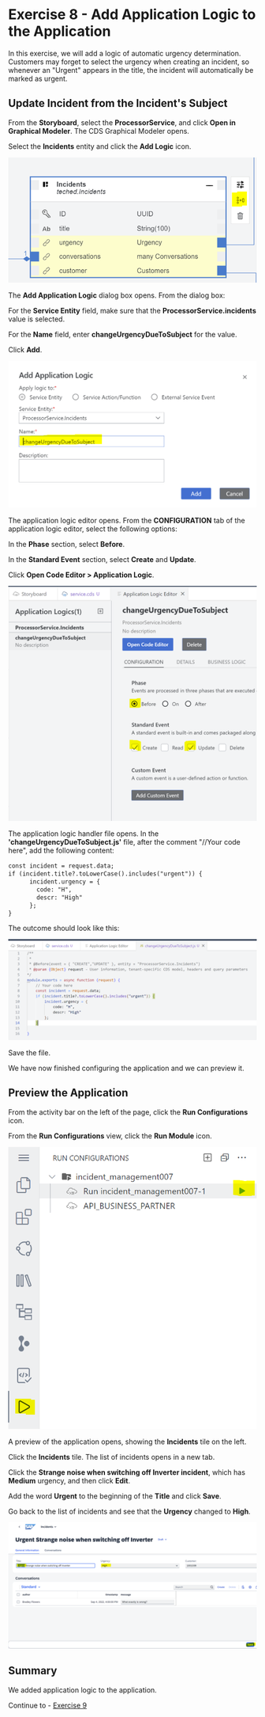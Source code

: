 # Exercise 8 - Add Application Logic to the Application
In this exercise, we will add a logic of automatic urgency determination.
Customers may forget to select the urgency when creating an incident, so whenever an "Urgent" appears in the title, the incident will automatically be marked as urgent.

## Update Incident from the Incident's Subject

From the **Storyboard**, select the **ProcessorService**, and click **Open in Graphical Modeler**.
The CDS Graphical Modeler opens.

Select the **Incidents** entity and click the **Add Logic** icon.

![](/exercises/Ex8/images/addapplicationlogic.png)

The **Add Application Logic** dialog box opens.
From the dialog box:

For the **Service Entity** field, make sure that the **ProcessorService.incidents** value is selected.

For the **Name** field, enter **changeUrgencyDueToSubject** for the value.

Click **Add**.

![](/exercises/Ex8/images/applicationlogicdialog.png)

The application logic editor opens.
From the **CONFIGURATION** tab of the application logic editor, select the following options:

In the **Phase** section, select **Before**.

In the **Standard Event** section, select **Create** and **Update**.

Click **Open Code Editor > Application Logic**.

![](/exercises/Ex8/images/applicationlogiceditor.png)

The application logic handler file opens.
In the **'changeUrgencyDueToSubject.js'** file, after the comment "//Your code here", add the following content:

```
const incident = request.data;
if (incident.title?.toLowerCase().includes("urgent")) {
      incident.urgency = {      
        code: "H",        
        descr: "High"        
      };
}
```      

The outcome should look like this:

![](/exercises/Ex8/images/logiccode.png)

Save the file.

We have now finished configuring the application and we can preview it.

## Preview the Application

From the activity bar on the left of the page, click the **Run Configurations** icon. 

From the **Run Configurations** view, click the **Run Module** icon.

![](/exercises/Ex8/images/runconfiguration.png)

A preview of the application opens, showing the **Incidents** tile on the left.

Click the **Incidents** tile.
The list of incidents opens in a new tab.

Click the **Strange noise when switching off Inverter incident**, which has **Medium** urgency, and then click **Edit**.

Add the word **Urgent** to the beginning of the **Title** and click **Save**.

Go back to the list of incidents and see that the **Urgency** changed to **High**.

![](/exercises/Ex8/images/testlogic.png)


## Summary
We added application logic to the application. 

Continue to - [Exercise 9](../Ex10/README.md)
